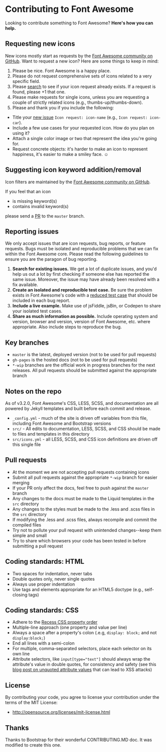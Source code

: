 # Contributing to Font Awesome

Looking to contribute something to Font Awesome? **Here's how you can help.**



## Requesting new icons

New icons mostly start as requests by the [Font Awesome community on GitHub](../../issues). Want to request a new icon? Here are some things to keep in mind:

1. Please be nice. Font Awesome is a happy place.
2. Please do not request comprehensive sets of icons related to a very specific field.
3. Please [search](../../search?type=Issues) to see if your icon request already exists. If a request is found, please +1 that one.
4. Please make requests for single icons, unless you are requesting a couple of strictly related icons (e.g., thumbs-up/thumbs-down).
5. Please and thank you if you include the following:
  - Title your [new issue](../../issues/new?title=Icon%20Request:%20icon-) `Icon request: icon-name` (e.g., `Icon request: icon-car`).
  - Include a few use cases for your requested icon. How do you plan on using it?
  - Attach a single color image or two that represent the idea you're going for.
  - Request concrete objects: it's harder to make an icon to represent happiness, it's easier to make a smiley face. ☺

## Suggesting icon keyword addition/removal

Icon filters are maintained by the [Font Awesome community on GitHub](../../pulls?q=is%3Apr+label%3Adoc).

If you feel that an icon

* is missing keyword(s)
* contains invalid keyword(s)

please send a [PR](https://help.github.com/articles/using-pull-requests/) to the `master` branch.

## Reporting issues

We only accept issues that are icon requests, bug reports, or feature requests. Bugs must be isolated and reproducible problems that we can fix within the Font Awesome core. Please read the following guidelines to ensure you are the paragon of bug reporting.

1. **Search for existing issues.** We get a lot of duplicate issues, and you'd help us out a lot by first checking if someone else has reported the same issue. Moreover, the issue may have already been resolved with a fix available.
2. **Create an isolated and reproducible test case.** Be sure the problem exists in Font Awesome's code with a [reduced test case](http://css-tricks.com/reduced-test-cases/) that should be included in each bug report.
3. **Include a live example.** Make use of jsFiddle, jsBin, or Codepen to share your isolated test cases.
4. **Share as much information as possible.** Include operating system and version, browser and version, version of Font Awesome, etc. where appropriate. Also include steps to reproduce the bug.



## Key branches

- `master` is the latest, deployed version (not to be used for pull requests)
- `gh-pages` is the hosted docs (not to be used for pull requests)
- `*-wip` branches are the official work in progress branches for the next releases. All pull requests should be submitted against the appropriate branch



## Notes on the repo

As of v3.2.0, Font Awesome's CSS, LESS, SCSS, and documentation are all powered by Jekyll templates and built before each commit and release.
- `_config.yml` - much of the site is driven off variables from this file, including Font Awesome and Bootstrap versions
- `src/` - All edits to documentation, LESS, SCSS, and CSS should be made to files and templates in this directory
- `src/icons.yml` - all LESS, SCSS, and CSS icon definitions are driven off this single file



## Pull requests

- At the moment we are not accepting pull requests containing icons
- Submit all pull requests against the appropriate `*-wip` branch for easier merging
- If your PR only affect the docs, feel free to push against the `master` branch
- Any changes to the docs must be made to the Liquid templates in the `src` directory
- Any changes to the styles must be made to the .less and .scss files in the `src` directory
- If modifying the .less and .scss files, always recompile and commit the compiled files
- Try not to pollute your pull request with unintended changes--keep them simple and small
- Try to share which browsers your code has been tested in before submitting a pull request



## Coding standards: HTML

- Two spaces for indentation, never tabs
- Double quotes only, never single quotes
- Always use proper indentation
- Use tags and elements appropriate for an HTML5 doctype (e.g., self-closing tags)



## Coding standards: CSS

- Adhere to the [Recess CSS property order](http://markdotto.com/2011/11/29/css-property-order/)
- Multiple-line approach (one property and value per line)
- Always a space after a property's colon (.e.g, `display: block;` and not `display:block;`)
- End all lines with a semi-colon
- For multiple, comma-separated selectors, place each selector on its own line
- Attribute selectors, like `input[type="text"]` should always wrap the attribute's value in double quotes, for consistency and safety (see this [blog post on unquoted attribute values](http://mathiasbynens.be/notes/unquoted-attribute-values) that can lead to XSS attacks)



## License

By contributing your code, you agree to license your contribution under the terms of the MIT License:
- http://opensource.org/licenses/mit-license.html



## Thanks

Thanks to Bootstrap for their wonderful CONTRIBUTING.MD doc. It was modified to create this one.
